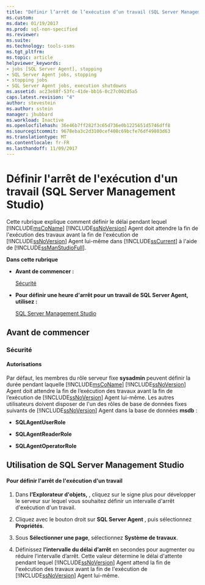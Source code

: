 ```yaml
---
title: "Définir l’arrêt de l’exécution d’un travail (SQL Server Management Studio) | Microsoft Docs"
ms.custom: 
ms.date: 01/19/2017
ms.prod: sql-non-specified
ms.reviewer: 
ms.suite: 
ms.technology: tools-ssms
ms.tgt_pltfrm: 
ms.topic: article
helpviewer_keywords:
- jobs [SQL Server Agent], stopping
- SQL Server Agent jobs, stopping
- stopping jobs
- SQL Server Agent jobs, execution shutdowns
ms.assetid: ac23e88f-53fc-41de-bb16-0c27c002d5a5
caps.latest.revision: "4"
author: stevestein
ms.author: sstein
manager: jhubbard
ms.workload: Inactive
ms.openlocfilehash: 36e46b7ff282f3c65d736e0b1225651d5746dff8
ms.sourcegitcommit: 9678eba3c2d3100cef408c69bcfe76df49803d63
ms.translationtype: MT
ms.contentlocale: fr-FR
ms.lasthandoff: 11/09/2017
---
```

# <a name="set-job-execution-shutdown-sql-server-management-studio"></a>Définir l'arrêt de l'exécution d'un travail (SQL Server Management Studio)
Cette rubrique explique comment définir le délai pendant lequel [!INCLUDE[msCoName](../../includes/msconame_md.md)] [!INCLUDE[ssNoVersion](../../includes/ssnoversion_md.md)] Agent doit attendre la fin de l'exécution des travaux avant la fin de l'exécution de [!INCLUDE[ssNoVersion](../../includes/ssnoversion_md.md)] Agent lui-même dans [!INCLUDE[ssCurrent](../../includes/sscurrent_md.md)] à l'aide de [!INCLUDE[ssManStudioFull](../../includes/ssmanstudiofull_md.md)].  
  
**Dans cette rubrique**  
  
-   **Avant de commencer :**  
  
    [Sécurité](#Security)  
  
-   **Pour définir une heure d'arrêt pour un travail de SQL Server Agent, utilisez :**  
  
    [SQL Server Management Studio](#SSMSProcedure)  
  
## <a name="BeforeYouBegin"></a>Avant de commencer  
  
### <a name="Security"></a>Sécurité  
  
#### <a name="Permissions"></a>Autorisations  
Par défaut, les membres du rôle serveur fixe **sysadmin** peuvent définir la durée pendant laquelle [!INCLUDE[msCoName](../../includes/msconame_md.md)] [!INCLUDE[ssNoVersion](../../includes/ssnoversion_md.md)] Agent doit attendre la fin de l’exécution des travaux avant la fin de l’exécution de [!INCLUDE[ssNoVersion](../../includes/ssnoversion_md.md)] Agent lui-même. Les autres utilisateurs doivent disposer de l'un des rôles de base de données fixes suivants de [!INCLUDE[ssNoVersion](../../includes/ssnoversion_md.md)] Agent dans la base de données **msdb** :  
  
-   **SQLAgentUserRole**  
  
-   **SQLAgentReaderRole**  
  
-   **SQLAgentOperatorRole**  
  
## <a name="SSMSProcedure"></a>Utilisation de SQL Server Management Studio  
  
#### <a name="to-set-job-execution-shutdown"></a>Pour définir l'arrêt de l'exécution d'un travail  
  
1.  Dans **l’Explorateur d'objets,** , cliquez sur le signe plus pour développer le serveur sur lequel vous souhaitez définir un intervalle d'arrêt d'exécution d'un travail.  
  
2.  Cliquez avec le bouton droit sur **SQL Server Agent** , puis sélectionnez **Propriétés**.  
  
3.  Sous **Sélectionner une page**, sélectionnez **Système de travaux**.  
  
4.  Définissez **l’intervalle du délai d’arrêt** en secondes pour augmenter ou réduire l’intervalle d’arrêt. Cette valeur détermine le délai d'attente pendant lequel [!INCLUDE[ssNoVersion](../../includes/ssnoversion_md.md)] Agent attend la fin de l'exécution des travaux avant la fin de l'exécution de [!INCLUDE[ssNoVersion](../../includes/ssnoversion_md.md)] Agent lui-même.  
  
